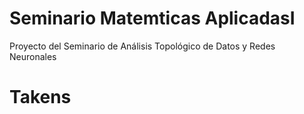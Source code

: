 # Seminario Matemticas AplicadasI
Proyecto del Seminario de Análisis Topológico de Datos y Redes Neuronales
# Takens #
